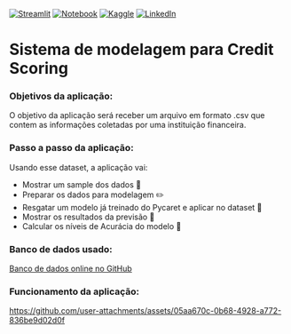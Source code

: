 [![Streamlit](https://img.shields.io/badge/Streamlit-FF4B4B?style=for-the-badge&logo=Streamlit&logoColor=white)](https://sabrynavc-credit-scoring.streamlit.app/)
[![Notebook](https://img.shields.io/badge/jupyter-%23FA0F00.svg?style=for-the-badge&logo=jupyter&logoColor=white)](https://github.com/SabrynaVC/CreditScoring/blob/main/Mod38Projeto_Sabryna_Viola.ipynb)
[![Kaggle](https://img.shields.io/badge/Kaggle-20BEFF?style=for-the-badge&logo=Kaggle&logoColor=white)](https://www.kaggle.com/sabrynaviola)
[![LinkedIn](https://img.shields.io/badge/LinkedIn-0077B5?style=for-the-badge&logo=linkedin&logoColor=white)](https://www.linkedin.com/in/sabryna-viola/)

# Sistema de modelagem para Credit Scoring

### Objetivos da aplicação:

O objetivo da aplicação será receber um arquivo em formato .csv que contem as informações coletadas por uma instituição financeira.

### Passo a passo da aplicação:

Usando esse dataset, a aplicação vai:
- Mostrar um sample dos dados 🔎
- Preparar os dados para modelagem ✏️
- Resgatar um modelo já treinado do Pycaret e aplicar no dataset 🔄
- Mostrar os resultados da previsão 🔮
- Calcular os níveis de Acurácia do modelo 💎

### Banco de dados usado:

[Banco de dados online no GitHub](https://github.com/SabrynaVC/CreditScoring/blob/main/credit_scoring.csv)

### Funcionamento da aplicação:

https://github.com/user-attachments/assets/05aa670c-0b68-4928-a772-836be9d02d0f
